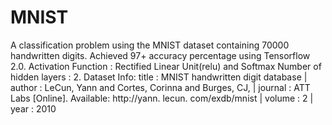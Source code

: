 # MNIST
A classification problem using the MNIST dataset containing 70000 handwritten digits. 
Achieved 97+ accuracy percentage using Tensorflow 2.0.
Activation Function : Rectified Linear Unit(relu) and Softmax
Number of hidden layers : 2.
Dataset Info:
      title : MNIST handwritten digit database | 
      author : LeCun, Yann and Cortes, Corinna and Burges, CJ, | 
      journal : ATT Labs [Online]. Available: http://yann. lecun. com/exdb/mnist | 
      volume : 2 | 
      year : 2010
